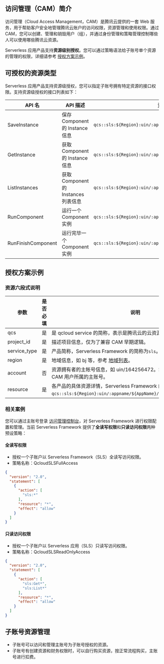 ## 访问管理（CAM）简介
访问管理（Cloud Access Management，CAM）是腾讯云提供的一套 Web 服务，用于帮助客户安全地管理腾讯云账户的访问权限，资源管理和使用权限。通过 CAM，您可以创建、管理和销毁用户（组），并通过身份管理和策略管理控制哪些人可以使用哪些腾讯云资源。

Serverless 应用产品支持**资源级别授权**。您可以通过策略语法给子账号单个资源的管理的权限，详细请参考 [授权方案示例](#examples)。

## 可授权的资源类型
Serverless 应用产品支持资源级授权，您可以指定子账号拥有特定资源的接口权限。支持资源级授权的接口列表如下：

| API 名 | API 描述 | 资源六段式示例 |
|---------|---------|---------|
| SaveInstance | 保存 Component 的 Instance 信息 | `qcs::sls:${Region}:uin/:appname/${AppName}/stagename/${StageName}` |
| GetInstance | 获取 Component 的 Instance 信息 |`qcs::sls:${Region}:uin/:appname/${AppName}/stagename/${StageName}` |
| ListInstances | 获取 Component 的 Instances 列表信息 | `qcs::sls:${Region}:uin/:appname/${AppName}/stagename/${StageName}`|
| RunComponent |运行一个 Component 实例 |`qcs::sls:${Region}:uin/:appname/${AppName}/stagename/${StageName}` |
| RunFinishComponent |运行完毕一个 Component 实例| `qcs::sls:${Region}:uin/:appname/${AppName}/stagename/${StageName}`|

<span id="examples"></span>

## 授权方案示例
### 资源六段式说明
| 参数 | 是否必填 | 说明 |
|---------|---------|---------|
| qcs | 是 | 是 qcloud service 的简称，表示是腾讯云的云资源。  |
| project_id |  是 | 描述项目信息，仅为了兼容 CAM 早期逻辑。|
| service_type |  是  | 产品简称，Serverless Framework 的简称为`sls`。|
| region | 是 | 地域信息，如 bj 等，参考 [地域列表](https://cloud.tencent.com/document/product/213/6091)。|
| account | 否 | 资源拥有者的主帐号信息，如 uin/164256472。如果为空，表示创建策略的 CAM 用户所属的主账号。|
| resource | 是 | 各产品的具体资源详情，Serverless Framework 的为`qcs::sls:${Region}:uin/:appname/${AppName}/stagename/${StageName}`。|

### 相关案例
您可以通过主账号登录 [访问管理控制台](https://console.cloud.tencent.com/cam/policy)，对 Serverless Framework 进行权限配置和管理。当前 Serverless Framework 提供了**全读写权限**和**只读访问权限**两种预设策略：

#### 全读写权限
- 授权一个子账户以 Serverless Framework（SLS）全读写访问权限。
- 策略名称：QcloudSLSFullAccess

```json
{
  "version": "2.0",
  "statement": [
    {
      "action": [
        "sls:*"
      ],
      "resource": "*",
      "effect": "allow"
    }
  ]
}
```

#### 只读访问权限
- 授权一个子账户以 Serverless 应用（SLS）只读写访问权限。
- 策略名称：QcloudSLSReadOnlyAccess

```json
{
  "version": "2.0",
  "statement": [
    {
      "action": [
        "sls:Get*",
        "sls:List*"
      ],
      "resource": "*",
      "effect": "allow"
    }
  ]
}
```

## 子账号资源管理
- 子账号可以访问和管理主账号为子账号授权的资源。
- 子账号有创建资源和财务权限时，可以自行购买资源，按正常流程购买，主账号进行扣费。


